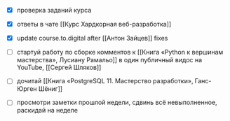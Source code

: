 - [x] проверка заданий курса
- [x] ответы в чате [[Курс Хардкорная веб-разработка]]
- [x] update course.to.digital after [[Антон Зайцев]] fixes
- [ ] стартуй работу по сборке комментов к [[Книга «Python к вершинам мастерства»,  Лусиану Рамальо]] в один публичный видос на YouTube, [[Сергей Шляков]]
- [ ] дочитай [[Книга «PostgreSQL 11. Мастерство разработки», Ганс-Юрген Шёниг]]
- [ ] просмотри заметки прошлой недели, сдвинь всё невыполненное, раскидай на неделе



